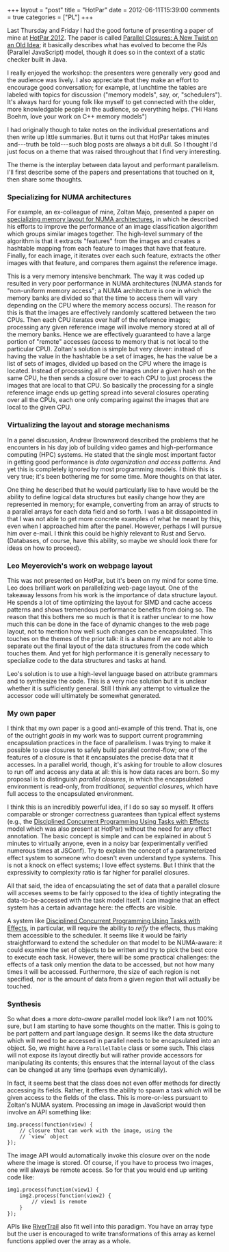 +++
layout = "post"
title = "HotPar"
date = 2012-06-11T15:39:00
comments = true
categories = ["PL"]
+++

Last Thursday and Friday I had the good fortune of presenting a paper
of mine at [HotPar 2012][hp].  The paper is called
[Parallel Closures: A New Twist on an Old Idea][epc]; it basically
describes what has evolved to become the PJs (Parallel JavaScript)
model, though it does so in the context of a static checker built in
Java.

[hp]: https://www.usenix.org/conference/hotpar12
[epc]: https://www.usenix.org/conference/hotpar12/parallel-closures-new-twist-old-idea

I really enjoyed the workshop: the presenters were generally very good
and the audience was lively.  I also appreciate that they make an
effort to encourage good conversation; for example, at lunchtime the
tables are labeled with topics for discussion ("memory models", say,
or, "schedulers"). It's always hard for young folk like myself to get
connected with the older, more knowledgable people in the audience, so
everything helps.  ("Hi Hans Boehm, love your work on C++ memory
models")

I had originally though to take notes on the individual presentations
and then write up little summaries.  But it turns out that HotPar
takes minutes and---truth be told---such blog posts are always a bit
dull.  So I thought I'd just focus on a theme that was raised
throughout that I find very interesting.

The theme is the interplay between data layout and performant
parallelism.  I'll first describe some of the papers and presentations
that touched on it, then share some thoughts.

### Specializing for NUMA architectures

For example, an ex-colleague of mine, Zoltan Majo, presented a paper
on [specializing memory layout for NUMA architectures][zm], in which
he described his efforts to improve the performance of an image
classification algorithm which groups similar images together.  The
high-level summary of the algorithm is that it extracts "features"
from the images and creates a hashtable mapping from each feature to
images that have that feature.  Finally, for each image, it iterates
over each such feature, extracts the other images with that feature,
and compares them against the reference image.

[zm]: https://www.usenix.org/conference/hotpar12/template-library-integrate-thread-scheduling-and-locality-management-numa

This is a very memory intensive benchmark.  The way it was coded up
resulted in very poor performance in NUMA architectures (NUMA stands
for "non-uniform memory access"; a NUMA architecture is one in which
the memory banks are divided so that the time to access them will vary
depending on the CPU where the memory access occurs).  The reason for
this is that the images are effectively randomly scattered between the
two CPUs.  Then each CPU iterates over half of the reference images;
processing any given reference image will involve memory stored at all
of the memory banks.  Hence we are effectively guaranteed to have a
large portion of "remote" accesses (access to memory that is not local
to the particular CPU).  Zoltan's solution is simple but very clever:
instead of having the value in the hashtable be a set of images, he
has the value be a list of sets of images, divided up based on the CPU
where the image is located.  Instead of processing all of the images
under a given hash on the same CPU, he then sends a closure over to
each CPU to just process the images that are local to that CPU.  So
basically the processing for a single reference image ends up getting
spread into several closures operating over all the CPUs, each one
only comparing against the images that are local to the given CPU.

### Virtualizing the layout and storage mechanisms

In a panel discussion, Andrew Brownsword described the problems that
he encounters in his day job of building video games and
high-performance computing (HPC) systems.  He stated that the single
most important factor in getting good performance is *data
organization and access patterns*.  And yet this is completely ignored
by most programming models.  I think this is very true; it's been
bothering me for some time.  More thoughts on that later.

One thing he described that he would particularly like to have would
be the ability to define logical data structures but easily change how
they are represented in memory; for example, converting from an array
of structs to a parallel arrays for each data field and so forth.  I
was a bit dissapointed in that I was not able to get more concrete
examples of what he meant by this, even when I approached him after
the panel.  However, perhaps I will pursue him over e-mail.  I think
this could be highly relevant to Rust and Servo. (Databases, of
course, have this ability, so maybe we should look there for ideas on
how to proceed).

### Leo Meyerovich's work on webpage layout

This was not presented on HotPar, but it's been on my mind for some
time.  Leo does brilliant work on parallelizing web-page layout.  One
of the takeaway lessons from his work is the importance of data
structure layout.  He spends a lot of time optimizing the layout for
SIMD and cache access patterns and shows tremendous performance
benefits from doing so.  The reason that this bothers me so much is
that it is rather unclear to me how much this can be done in the face
of dynamic changes to the web page layout, not to mention how well
such changes can be encapsulated.  This touches on the themes of the
prior talk: it is a shame if we are not able to separate out the final
layout of the data structures from the code which touches them.  And
yet for high performance it is generally necessary to specialize code
to the data structures and tasks at hand.

Leo's solution is to use a high-level language based on attribute
grammars and to synthesize the code.  This is a very nice solution but
it is unclear whether it is sufficiently general.  Still I think any
attempt to virtualize the accessor code will ultimately be somewhat
generated.

### My own paper

I think that my own paper is a good anti-example of this trend.  That
is, one of the outright *goals* in my work was to support current
programming encapsulation practices in the face of parallelism.  I was
trying to make it possible to use closures to safely build parallel
control-flow; one of the features of a closure is that it encapsulates
the precise data that it accesses.  In a parallel world, though, it's
asking for trouble to allow closures to run off and access any data at
all: this is how data races are born.  So my proposal is to
distinguish *parallel closures*, in which the encapsulated environment
is read-only, from *traditional, sequential closures*, which have full
access to the encapsulated environment.

I think this is an incredibly powerful idea, if I do so say so myself.
It offers comparable or stronger correctness guarantees than typical
effect systems (e.g., the
[Disciplined Concurrent Programming Using Tasks with Effects][dp]
model which was also present at HotPar) without the need for any
effect annotation.  The basic concept is simple and can be explained
in about 5 minutes to virtually anyone, even in a noisy bar
(experimentally verified numerous times at JSConf).  Try to explain
the concept of a parameterized effect system to someone who doesn't
even understand type systems.  This is not a knock on effect systems;
I love effect systems.  But I think that the expressivity to
complexity ratio is far higher for parallel closures.

All that said, the idea of encapsulating the set of data that a
parallel closure will acceses seems to be fairly opposed to the idea
of tightly integrating the data-to-be-accessed with the task model
itself.  I can imagine that an effect system has a certain advantage
here: the effects are visible.

A system like
[Disciplined Concurrent Programming Using Tasks with Effects][dp], in
particular, will require the ability to *reify* the effects, thus
making them accessible to the scheduler.  It seems like it would be
fairly straightforward to extend the scheduler on that model to be
NUMA-aware: it could examine the set of objects to be written and try
to pick the best core to execute each task.  However, there will be
some practical challenges: the effects of a task only mention the data
to be accessed, but not how many times it will be accessed.
Furthermore, the size of each region is not specified, nor is the
amount of data from a given region that will actually be touched.

[dp]: https://www.usenix.org/conference/hotpar12/disciplined-concurrent-programming-using-tasks-effects

### Synthesis

So what does a more *data-aware* parallel model look like?  I am not
100% sure, but I am starting to have some thoughts on the matter.
This is going to be part pattern and part language design.  It seems
like the data structure which will need to be accessed in parallel
needs to be encapsulated into an object.  So, we might have a
`ParallelTable` class or some such.  This class will not expose its
layout directly but will rather provide accessors for manipulating its
contents; this ensures that the internal layout of the class can be
changed at any time (perhaps even dynamically).

In fact, it seems best that the class does not even offer methods for
directly accessing its fields.  Rather, it offers the ability to spawn
a task which will be given access to the fields of the class.  This is
more-or-less pursuant to Zoltan's NUMA system.  Processing an image in 
JavaScript would then involve an API something like:

    img.process(function(view) {
        // closure that can work with the image, using the
        // `view` object
    });
    
The image API would automatically invoke this closure over on the node
where the image is stored.  Of course, if you have to process two
images, one will always be remote access.  So for that you would end
up writing code like:

    img1.process(function(view1) {
        img2.process(function(view2) {
            // view1 is remote
        }
    });
    
APIs like [RiverTrail][rt] also fit well into this paradigm.  You have an
array type but the user is encouraged to write transformations of this
array as kernel functions applied over the array as a whole.

[rt]: https://www.usenix.org/conference/hotpar12/parallel-programming-web
